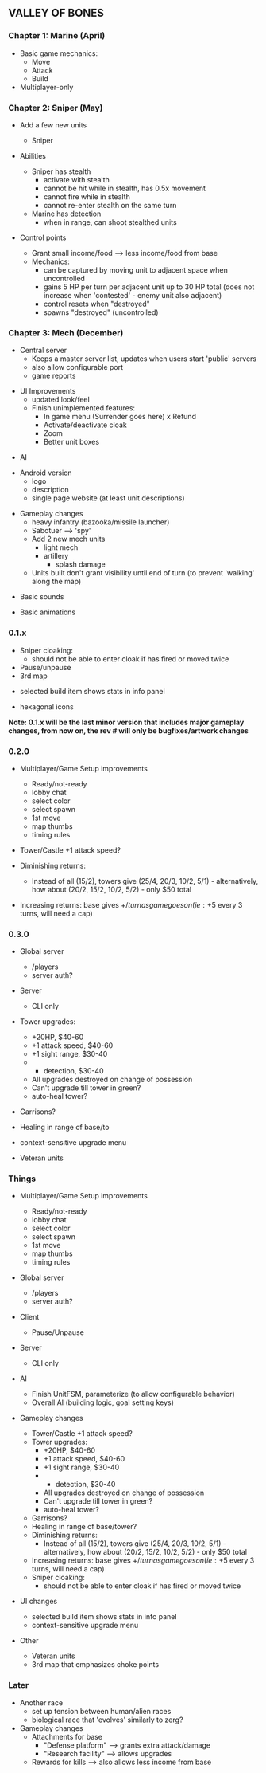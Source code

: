 ## VALLEY OF BONES

### Chapter 1: Marine (April)

- Basic game mechanics:
    - Move
    - Attack
    - Build
- Multiplayer-only

### Chapter 2: Sniper (May)

- Add a few new units
    - Sniper

- Abilities
    - Sniper has stealth
        - activate with stealth
        - cannot be hit while in stealth, has 0.5x movement
        - cannot fire while in stealth
        - cannot re-enter stealth on the same turn
    - Marine has detection
        - when in range, can shoot stealthed units

- Control points
    - Grant small income/food --> less income/food from base
    - Mechanics:
        - can be captured by moving unit to adjacent space when uncontrolled
        - gains 5 HP per turn per adjacent unit up to 30 HP total (does not increase when 'contested' - enemy unit also adjacent)
        - control resets when "destroyed"
        - spawns "destroyed" (uncontrolled)

### Chapter 3: Mech (December)

+ Central server
    + Keeps a master server list, updates when users start 'public' servers
    + also allow configurable port
    + game reports
- UI Improvements
    + updated look/feel
    - Finish unimplemented features:
        + In game menu (Surrender goes here)
        x Refund
        + Activate/deactivate cloak
        + Zoom
        + Better unit boxes
+ AI
- Android version
    + logo
    - description
    - single page website (at least unit descriptions)
+ Gameplay changes
    + heavy infantry (bazooka/missile launcher)
    + Sabotuer --> 'spy'
    + Add 2 new mech units
        + light mech
        + artillery
            + splash damage
    + Units built don't grant visibility until end of turn (to prevent 'walking' along the map)
- Basic sounds
+ Basic animations

### 0.1.x

- Sniper cloaking:
    + should not be able to enter cloak if has fired or moved twice
- Pause/unpause
- 3rd map
+ selected build item shows stats in info panel
- hexagonal icons

**Note: 0.1.x will be the last minor version that includes major gameplay changes, from now on, the rev # will only be bugfixes/artwork changes**

### 0.2.0

- Multiplayer/Game Setup improvements
    - Ready/not-ready
    - lobby chat
    - select color
    - select spawn
    - 1st move
    - map thumbs
    - timing rules

- Tower/Castle +1 attack speed?
- Diminishing returns:
    - Instead of all (15/2), towers give (25/4, 20/3, 10/2, 5/1) - alternatively, how about (20/2, 15/2, 10/2, 5/2) - only $50 total
- Increasing returns: base gives +$/turn as game goes on (ie: +$5 every 3 turns, will need a cap)

### 0.3.0

- Global server
    - /players
    - server auth?

- Server
    - CLI only

- Tower upgrades:
    - +20HP, $40-60
    - +1 attack speed, $40-60
    - +1 sight range, $30-40
    - + detection, $30-40
    - All upgrades destroyed on change of possession
    - Can't upgrade till tower in green?
    - auto-heal tower?
- Garrisons?
- Healing in range of base/to
- context-sensitive upgrade menu
- Veteran units


### Things

- Multiplayer/Game Setup improvements
    - Ready/not-ready
    - lobby chat
    - select color
    - select spawn
    - 1st move
    - map thumbs
    - timing rules

- Global server
    - /players
    - server auth?

- Client
    - Pause/Unpause

- Server
    - CLI only

- AI
    - Finish UnitFSM, parameterize (to allow configurable behavior)
    - Overall AI (building logic, goal setting keys)

- Gameplay changes
    - Tower/Castle +1 attack speed?
    - Tower upgrades:
        - +20HP, $40-60
        - +1 attack speed, $40-60
        - +1 sight range, $30-40
        - + detection, $30-40
        - All upgrades destroyed on change of possession
        - Can't upgrade till tower in green?
        - auto-heal tower?
    - Garrisons?
    - Healing in range of base/tower?
    - Diminishing returns:
        - Instead of all (15/2), towers give (25/4, 20/3, 10/2, 5/1) - alternatively, how about (20/2, 15/2, 10/2, 5/2) - only $50 total
    - Increasing returns: base gives +$/turn as game goes on (ie: +$5 every 3 turns, will need a cap)
    - Sniper cloaking:
        - should not be able to enter cloak if has fired or moved twice

- UI changes
    - selected build item shows stats in info panel
    - context-sensitive upgrade menu

- Other
    - Veteran units
    - 3rd map that emphasizes choke points


### Later

- Another race
    - set up tension between human/alien races
    - biological race that 'evolves' similarly to zerg?
- Gameplay changes
    - Attachments for base
        - "Defense platform" --> grants extra attack/damage
        - "Research facility" --> allows upgrades
    - Rewards for kills --> also allows less income from base
